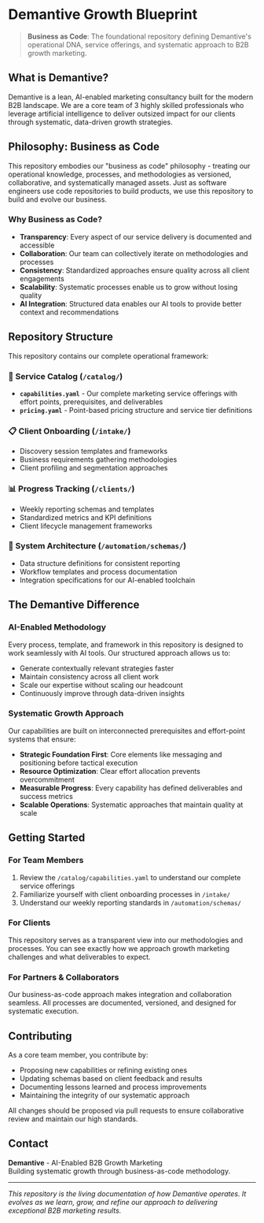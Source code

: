 # Demantive Growth Blueprint

> **Business as Code**: The foundational repository defining Demantive's operational DNA, service offerings, and systematic approach to B2B growth marketing.

## What is Demantive?

Demantive is a lean, AI-enabled marketing consultancy built for the modern B2B landscape. We are a core team of 3 highly skilled professionals who leverage artificial intelligence to deliver outsized impact for our clients through systematic, data-driven growth strategies.

## Philosophy: Business as Code

This repository embodies our "business as code" philosophy - treating our operational knowledge, processes, and methodologies as versioned, collaborative, and systematically managed assets. Just as software engineers use code repositories to build products, we use this repository to build and evolve our business.

### Why Business as Code?

- **Transparency**: Every aspect of our service delivery is documented and accessible
- **Collaboration**: Our team can collectively iterate on methodologies and processes  
- **Consistency**: Standardized approaches ensure quality across all client engagements
- **Scalability**: Systematic processes enable us to grow without losing quality
- **AI Integration**: Structured data enables our AI tools to provide better context and recommendations

## Repository Structure

This repository contains our complete operational framework:

### 🎯 Service Catalog (`/catalog/`)
- **`capabilities.yaml`** - Our complete marketing service offerings with effort points, prerequisites, and deliverables
- **`pricing.yaml`** - Point-based pricing structure and service tier definitions

### 📋 Client Onboarding (`/intake/`)  
- Discovery session templates and frameworks
- Business requirements gathering methodologies
- Client profiling and segmentation approaches

### 📊 Progress Tracking (`/clients/`)
- Weekly reporting schemas and templates
- Standardized metrics and KPI definitions  
- Client lifecycle management frameworks

### 🔧 System Architecture (`/automation/schemas/`)
- Data structure definitions for consistent reporting
- Workflow templates and process documentation
- Integration specifications for our AI-enabled toolchain

## The Demantive Difference

### AI-Enabled Methodology
Every process, template, and framework in this repository is designed to work seamlessly with AI tools. Our structured approach allows us to:
- Generate contextually relevant strategies faster
- Maintain consistency across all client work
- Scale our expertise without scaling our headcount
- Continuously improve through data-driven insights

### Systematic Growth Approach
Our capabilities are built on interconnected prerequisites and effort-point systems that ensure:
- **Strategic Foundation First**: Core elements like messaging and positioning before tactical execution
- **Resource Optimization**: Clear effort allocation prevents overcommitment  
- **Measurable Progress**: Every capability has defined deliverables and success metrics
- **Scalable Operations**: Systematic approaches that maintain quality at scale

## Getting Started

### For Team Members
1. Review the `/catalog/capabilities.yaml` to understand our complete service offerings
2. Familiarize yourself with client onboarding processes in `/intake/`
3. Understand our weekly reporting standards in `/automation/schemas/`

### For Clients  
This repository serves as a transparent view into our methodologies and processes. You can see exactly how we approach growth marketing challenges and what deliverables to expect.

### For Partners & Collaborators
Our business-as-code approach makes integration and collaboration seamless. All processes are documented, versioned, and designed for systematic execution.

## Contributing

As a core team member, you contribute by:
- Proposing new capabilities or refining existing ones
- Updating schemas based on client feedback and results
- Documenting lessons learned and process improvements
- Maintaining the integrity of our systematic approach

All changes should be proposed via pull requests to ensure collaborative review and maintain our high standards.

## Contact

**Demantive** - AI-Enabled B2B Growth Marketing  
Building systematic growth through business-as-code methodology.

---

*This repository is the living documentation of how Demantive operates. It evolves as we learn, grow, and refine our approach to delivering exceptional B2B marketing results.*